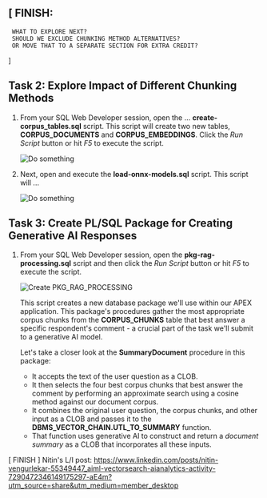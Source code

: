 

## [ FINISH: 
     WHAT TO EXPLORE NEXT? 
     SHOULD WE EXCLUDE CHUNKING METHOD ALTERNATIVES?
     OR MOVE THAT TO A SEPARATE SECTION FOR EXTRA CREDIT?
   ]

## Task 2: Explore Impact of Different Chunking Methods

1. From your SQL Web Developer session, open the  ... 
 **create-corpus_tables.sql** 
 script. This script will 
 create two new tables, **CORPUS_DOCUMENTS** and **CORPUS_EMBEDDINGS**. 
 Click the *Run Script* button or hit *F5* to execute the script.


   ![Do something](./images/do-something.png)

1. Next, open and execute the 
**load-onnx-models.sql** 
script. 
This script will ... 

   ![Do something](./images/do-something.png)


## Task 3: Create PL/SQL Package for Creating Generative AI Responses

1. From your SQL Web Developer session, open the **pkg-rag-processing.sql** script and then click the *Run Script* button or hit *F5* to execute the script. 

   ![Create PKG_RAG_PROCESSING](./images/create-pkg-rag-processing.png)


   This script creates a new database package we'll use within our APEX application. This package's procedures gather the most appropriate corpus chunks from the **CORPUS_CHUNKS** table that best answer a specific respondent's comment - a crucial part of the task we'll submit to a generative AI model. 

   Let's take a closer look at the **SummaryDocument** procedure in this package:

   - It accepts the text of the user question as a CLOB. 
   - It then selects the four best corpus chunks that best answer the comment by performing an approximate search using a cosine method against our document corpus.
   - It combines the original user question, the corpus chunks, and other input as a CLOB and passes it to the **DBMS_VECTOR_CHAIN.UTL_TO_SUMMARY** function.
   - That function uses generative AI to construct and return a *document summary* as a CLOB that incorporates all these inputs.

   

[ FINISH ] Nitin's L/I post: https://www.linkedin.com/posts/nitin-vengurlekar-55349447_aiml-vectorsearch-aianalytics-activity-7290472346149175297-aE4m?utm_source=share&utm_medium=member_desktop

